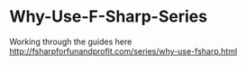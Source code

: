 # Why-Use-F-Sharp-Series
Working through the guides here http://fsharpforfunandprofit.com/series/why-use-fsharp.html

